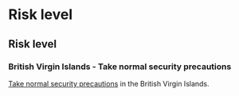 # Risk level

## Risk level

### British Virgin Islands - Take normal security precautions

[Take normal security precautions](#levels "Risk Levels") in the British Virgin Islands.